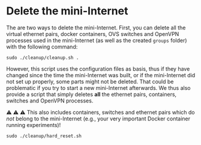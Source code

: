 # Delete the mini-Internet

The are two ways to delete the mini-Internet. First, you can delete all the virtual ethernet pairs, docker containers, OVS switches and OpenVPN processes used in the mini-Internet (as well as the created `groups` folder) with the following command:

```
sudo ./cleanup/cleanup.sh .
```

However, this script uses the configuration files as basis, thus if they have changed since the time the mini-Internet was built, or if the mini-Internet did not set up properly, some parts might not be deleted. That could be problematic if you try to start a new mini-Internet afterwards. We thus also provide a script that simply deletes **all** the ethernet pairs, containers, switches and OpenVPN processes.

:warning: :warning: :warning: This also includes containers, switches and ethernet pairs which do _not_ belong to the mini-Internet (e.g., your very important Docker container running experiments)!

```
sudo ./cleanup/hard_reset.sh
```
